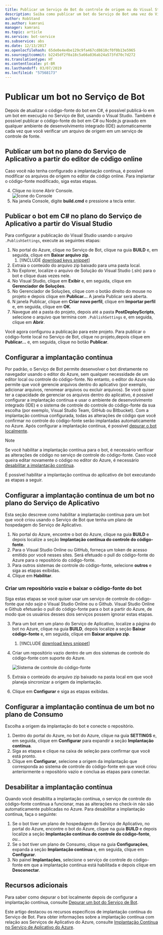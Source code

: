 ```yaml
---
title: Publicar um Serviço de Bot do controle de origem ou do Visual Studio | Microsoft Docs
description: Saiba como publicar um bot do Serviço de Bot uma vez do Visual Studio ou continuamente do controle de origem.
author: RobStand
ms.author: kamrani
manager: kamrani
ms.topic: article
ms.service: bot-service
ms.subservice: abs
ms.date: 12/13/2017
ms.openlocfilehash: 65de0e4e4be129c9fa467cd8610cf0f0b13e5965
ms.sourcegitcommit: b2245df2f0a18c5a66a836ab24a573fd70c7d272
ms.translationtype: HT
ms.contentlocale: pt-BR
ms.lasthandoff: 03/07/2019
ms.locfileid: "57568173"
---
```

# <a name="publish-a-bot-to-bot-service"></a>Publicar um bot no Serviço de Bot

Depois de atualizar o código-fonte do bot em C#, é possível publicá-lo em um bot em execução no Serviço de Bot, usando o Visual Studio. Também é possível publicar o código-fonte do bot em C# ou Node.js gravado em qualquer ambiente de desenvolvimento integrado (IDE) automaticamente cada vez que você verificar um arquivo de origem em um serviço de controle de fonte.


## <a name="publish-a-bot-on-app-service-plan-from-the-online-code-editor"></a>Publicar um bot no plano do Serviço de Aplicativo a partir do editor de código online

Caso você não tenha configurado a implantação contínua, é possível modificar os arquivos de origem no editor de código online. Para implantar o código-fonte modificado, siga estas etapas.

4. Clique no ícone Abrir Console.  
    ![Ícone do Console](~/media/azure-bot-service-console-icon.png)
2. Na janela Console, digite **build.cmd** e pressione a tecla enter.


## <a name="publish-c-bot-on-app-service-plan-from-visual-studio"></a>Publicar o bot em C# no plano do Serviço de Aplicativo a partir do Visual Studio 

Para configurar a publicação do Visual Studio usando o arquivo `.PublishSettings`, execute as seguintes etapas:

1. No portal do Azure, clique no Serviço de Bot, clique na guia **BUILD** e, em seguida, clique em **Baixar arquivo zip**.
    1. [!INCLUDE [download keys snippet](~/includes/snippet-abs-key-download.md)]
3. Extraia o conteúdo do arquivo zip baixado para uma pasta local.
4. No Explorer, localize o arquivo de Solução do Visual Studio (.sln) para o bot e clique duas vezes nele.
4. No Visual Studio, clique em **Exibir** e, em seguida, clique em **Gerenciador de Soluções**.
5. No Gerenciador de Soluções, clique com o botão direito do mouse no projeto e depois clique em **Publicar...** A janela Publicar será aberta. 
6. N janela Publicar, clique em **Criar novo perfil**, clique em **Importar perfil** e, em seguida, clique em **OK**.
7. Navegue até a pasta do projeto, depois até a pasta **PostDeployScripts**, selecione o arquivo que termina com `.PublishSettings` e, em seguida, clique em **Abrir**.

Você agora configurou a publicação para este projeto. Para publicar o código-fonte local no Serviço de Bot, clique no projeto,depois clique em **Publicar...** e, em seguida, clique no botão **Publicar**. 

## <a name="set-up-continuous-deployment"></a>Configurar a implantação contínua

Por padrão, o Serviço de Bot permite desenvolver o bot diretamente no navegador usando o editor do Azure, sem qualquer necessidade de um editor local ou controle do código-fonte. No entanto, o editor do Azure não permite que você gerencie arquivos dentro do aplicativo (por exemplo, adicionar arquivos, renomear arquivos ou excluir arquivos). Se você quiser ter a capacidade de gerenciar os arquivos dentro do aplicativo, é possível configurar a implantação contínua e usar o ambiente de desenvolvimento integrado (IDE) e o sistema de controle do controle do código-fonte da sua escolha (por exemplo, Visual Studio Team, GitHub ou Bitbucket). Com a implantação contínua configurada, todas as alterações de código que você confirmar no controle do código-fonte serão implantadas automaticamente no Azure. Após configurar a implantação contínua, é possível [depurar o bot localmente](bot-service-debug-bot.md).

> [!NOTE]
> Se você habilitar a implantação contínua para o bot, é necessário verificar as alterações de código no serviço de controle do código-fonte. Caso você queira editar novamente o código no editor do Azure, é necessário [desabilitar a implantação contínua](#disable-continuous-deployment).

É possível habilitar a implantação contínua do aplicativo de bot executando as etapas a seguir.

## <a name="set-up-continuous-deployment-for-a-bot-on-an-app-service-plan"></a>Configurar a implantação contínua de um bot no plano do Serviço de Aplicativo

Esta seção descreve como habilitar a implantação contínua para um bot que você criou usando o Serviço de Bot que tenha um plano de hospedagem do Serviço de Aplicativo.

1. No portal do Azure, encontre o bot do Azure, clique na guia **BUILD** e depois localize a seção **Implantação contínua do controle do código-fonte**.
2. Para o Visual Studio Online ou GitHub, forneça um token de acesso emitido por você nesses sites. Será efetuado o pull do código-fonte do Azure para o repositório do código-fonte.
3. Para outros sistemas de controle do código-fonte, selecione **outros** e siga as etapas exibidas. 
3. Clique em **Habilitar**.  

### <a name="create-an-empty-repository-and-download-bot-source-code"></a>Criar um repositório vazio e baixar o código-fonte do bot

Siga estas etapas se você quiser usar um serviço de controle do código-fonte *que não seja* o Visual Studio Online ou o Github. Visual Studio Online e Github efetuarão o pull do código-fonte para o bot a partir do Azure, de modo que os usuários desses dois serviços possem ignorar estas etapas.

3. Para um bot em um plano do Serviço de Aplicativo, localize a página do bot no Azure, clique na guia **BUILD**, depois localize a seção **Baixar código-fonte** e, em seguida, clique em **Baixar arquivo zip**.
    1. [!INCLUDE [download keys snippet](~/includes/snippet-abs-key-download.md)]
1. Criar um repositório vazio dentro de um dos sistemas de controle do código-fonte com suporte do Azure.

    ![Sistema de controle do código-fonte](~/media/continuous-integration-sourcecontrolsystem.png)

3. Extraia o conteúdo do arquivo zip baixado na pasta local em que você planeja sincronizar a origem da implantação.
4. Clique em **Configurar** e siga as etapas exibidas. 

## <a name="set-up-continuous-deployment-for-a-bot-on-a-consumption-plan"></a>Configurar a implantação contínua de um bot no plano de Consumo 

Escolha a origem da implantação do bot e conecte o repositório. 

1. Dentro do portal do Azure, no bot do Azure, clique na guia **SETTINGS** e, em seguida, clique em **Configurar** para expandir a seção **Implantação contínua**.  
2. Siga as etapas e clique na caixa de seleção para confirmar que você está pronto. 
3. Clique em **Configurar**, selecione a origem da implantação que corresponda ao sistema de controle do código-fonte em que você criou anteriormente o repositório vazio e conclua as etapas para conectar.   


## <a name="disable-continuous-deployment"></a>Desabilitar a implantação contínua 

Quando você desabilita a implantação contínua, o serviço de controle do código-fonte continua a funcionar, mas as alterações no check-in não são automaticamente publicadas no Azure. Para desabilitar a implantação contínua, faça o seguinte:

1. Se o bot tiver um plano de hospedagem do Serviço de Aplicativo, no portal do Azure, encontre o bot do Azure, clique na guia **BUILD** e depois localize a seção **Implantação contínua do controle do código-fonte**, *ou...* 
2. Se o bot tiver um plano de Consumo, clique na guia **Configurações**, expanda a seção **Implantação contínua** e, em seguida, clique em **Configurar**.
3. No painel **Implantações**, selecione o serviço de controle do código-fonte em que a implantação contínua está habilitada e depois clique em **Desconectar**.  


## <a name="additional-resources"></a>Recursos adicionais

Para saber como depurar o bot localmente depois de configurar a implantação contínua, consulte [Depurar um bot do Serviço de Bot](bot-service-debug-bot.md).

Este artigo destacou os recursos específicos de implantação contínua do Serviço de Bot. Para obter informações sobre a implantação contínua com relação aos Serviços de Aplicativo do Azure, consulte <a href="https://azure.microsoft.com/en-us/documentation/articles/app-service-continuous-deployment/" target="_blank">Implantação Contínua no Serviço de Aplicativo do Azure</a>.
